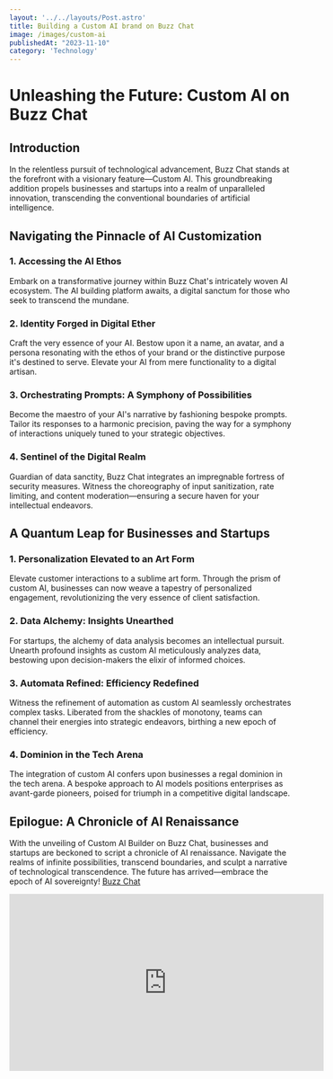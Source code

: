 ```yaml
---
layout: '../../layouts/Post.astro'
title: Building a Custom AI brand on Buzz Chat
image: /images/custom-ai
publishedAt: "2023-11-10"
category: 'Technology'
---
```


# Unleashing the Future: Custom AI on Buzz Chat

## Introduction

In the relentless pursuit of technological advancement, Buzz Chat stands at the forefront with a visionary feature—Custom AI. This groundbreaking addition propels businesses and startups into a realm of unparalleled innovation, transcending the conventional boundaries of artificial intelligence.

## Navigating the Pinnacle of AI Customization

### 1. **Accessing the AI Ethos**

Embark on a transformative journey within Buzz Chat's intricately woven AI ecosystem. The AI building platform awaits, a digital sanctum for those who seek to transcend the mundane.

### 2. **Identity Forged in Digital Ether**

Craft the very essence of your AI. Bestow upon it a name, an avatar, and a persona resonating with the ethos of your brand or the distinctive purpose it's destined to serve. Elevate your AI from mere functionality to a digital artisan.

### 3. **Orchestrating Prompts: A Symphony of Possibilities**

Become the maestro of your AI's narrative by fashioning bespoke prompts. Tailor its responses to a harmonic precision, paving the way for a symphony of interactions uniquely tuned to your strategic objectives.

### 4. **Sentinel of the Digital Realm**

Guardian of data sanctity, Buzz Chat integrates an impregnable fortress of security measures. Witness the choreography of input sanitization, rate limiting, and content moderation—ensuring a secure haven for your intellectual endeavors.

## A Quantum Leap for Businesses and Startups

### 1. **Personalization Elevated to an Art Form**

Elevate customer interactions to a sublime art form. Through the prism of custom AI, businesses can now weave a tapestry of personalized engagement, revolutionizing the very essence of client satisfaction.

### 2. **Data Alchemy: Insights Unearthed**

For startups, the alchemy of data analysis becomes an intellectual pursuit. Unearth profound insights as custom AI meticulously analyzes data, bestowing upon decision-makers the elixir of informed choices.

### 3. **Automata Refined: Efficiency Redefined**

Witness the refinement of automation as custom AI seamlessly orchestrates complex tasks. Liberated from the shackles of monotony, teams can channel their energies into strategic endeavors, birthing a new epoch of efficiency.

### 4. **Dominion in the Tech Arena**

The integration of custom AI confers upon businesses a regal dominion in the tech arena. A bespoke approach to AI models positions enterprises as avant-garde pioneers, poised for triumph in a competitive digital landscape.

## Epilogue: A Chronicle of AI Renaissance

With the unveiling of Custom AI Builder on Buzz Chat, businesses and startups are beckoned to script a chronicle of AI renaissance. Navigate the realms of infinite possibilities, transcend boundaries, and sculpt a narrative of technological transcendence. The future has arrived—embrace the epoch of AI sovereignty!
[Buzz Chat](https://app.buzzchat.site)

<iframe width="560" height="315" src="https://www.youtube.com/embed/49r1ablwSSU?si=zFG5P_0xw9-S_Fj-" title="YouTube video player" frameborder="0" allow="accelerometer; autoplay; clipboard-write; encrypted-media; gyroscope; picture-in-picture; web-share" allowfullscreen></iframe>



